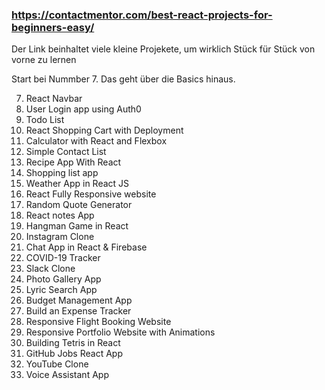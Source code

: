 ### https://contactmentor.com/best-react-projects-for-beginners-easy/

Der Link beinhaltet viele kleine Projekete, um wirklich Stück für Stück von vorne zu lernen

Start bei Nummber 7. Das geht über die Basics hinaus.

7. React Navbar
8. User Login app using Auth0
9. Todo List
10. React Shopping Cart with Deployment
11. Calculator with React and Flexbox
12. Simple Contact List
13. Recipe App With React
14. Shopping list app
15. Weather App in React JS
16. React Fully Responsive website
17. Random Quote Generator
18. React notes App
19. Hangman Game in React
20. Instagram Clone
21. Chat App in React & Firebase
22. COVID-19 Tracker
23. Slack Clone
24. Photo Gallery App
25. Lyric Search App
26. Budget Management App
27. Build an Expense Tracker
28. Responsive Flight Booking Website
29. Responsive Portfolio Website with Animations
30. Building Tetris in React
31. GitHub Jobs React App
32. YouTube Clone
33. Voice Assistant App